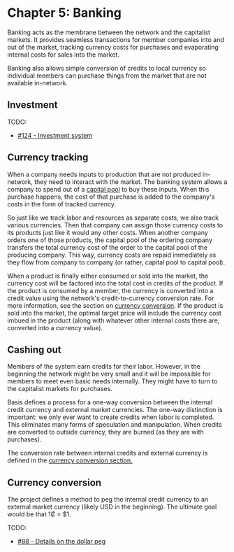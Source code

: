# Chapter 5: Banking

Banking acts as the membrane between the network and the capitalist markets. It provides seamless transactions for member companies into and out of the market, tracking currency costs for purchases and evaporating internal costs for sales into the market.

Banking also allows simple conversion of credits to local currency so individual members can purchase things from the market that are not available in-network.

## Investment

TODO:

- [#124 - Investment system](https://github.com/basisproject/tracker/issues/124)

## Currency tracking

When a company needs inputs to production that are not produced in-network, they need to interact with the market. The banking system allows a company to spend out of a [capital pool](#capital-pools) to buy these inputs. When this purchase happens, the cost of that purchase is added to the company's costs in the form of tracked currency.

So just like we track labor and resources as separate costs, we also track various currencies. Then that company can assign those currency costs to its products just like it would any other costs. When another company orders one of those products, the capital pool of the ordering company transfers the total currency cost of the order to the capital pool of the producing company. This way, currency costs are repaid immediately as they flow from company to company (or rather, capital pool to capital pool).

When a product is finally either consumed or sold into the market, the currency cost will be factored into the total cost in credits of the product. If the product is consumed by a member, the currency is converted into a credit value using the network's credit-to-currency conversion rate. For more information, see the section on [currency conversion](#currency-conversion). If the product is sold into the market, the optimal target price will include the currency cost imbued in the product (along with whatever other internal costs there are, converted into a currency value).

## Cashing out

Members of the system earn credits for their labor. However, in the beginning the network might be very small and it will be impossible for members to meet even basic needs internally. They might have to turn to the capitalist markets for purchases.

Basis defines a process for a one-way conversion between the internal credit currency and external market currencies. The one-way distinction is important: we only ever want to create credits when labor is completed. This eliminates many forms of speculation and manipulation. When credits are converted to outside currency, they are burned (as they are with purchases).

The conversion rate between internal credits and external currency is defined in the [currency conversion section.](#currency-conversion)

## Currency conversion

The project defines a method to peg the internal credit currency to an external market currency (likely USD in the beginning). The ultimate goal would be that 1₡ = $1.

TODO:

- [#88 - Details on the dollar peg](https://github.com/basisproject/tracker/issues/88)

